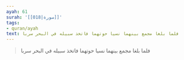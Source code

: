 ```yaml
---
ayah: 61
surah: '[[018|سورة]]'
tags:
- quran/ayah
text: فلما بلغا مجمع بينهما نسيا حوتهما فاتخذ سبيله في البحر سربا
---
```

> فلما بلغا مجمع بينهما نسيا حوتهما فاتخذ سبيله في البحر سربا
